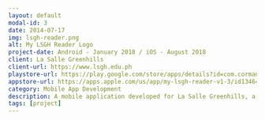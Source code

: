 ```yaml
---
layout: default
modal-id: 3
date: 2014-07-17
img: lsgh-reader.png
alt: My LSGH Reader Logo
project-date: Android - January 2018 / iOS - August 2018
client: La Salle Greenhills
client-url: https://www.lsgh.edu.ph
playstore-url: https://play.google.com/store/apps/details?id=com.cormanttech.ortus.lsgh
appstore-url: https://apps.apple.com/us/app/my-lsgh-reader-v1-3/id1346411951
category: Mobile App Development
description: A mobile application developed for La Salle Greenhills, a top notch school in the Philippines. It allows school administration to register students and assign them books for the school year. Students can then download and read the e-books on their devices. Features include a dictionary for selected words, searching books for words or phrases and jumping directly to the page, saving text highlights, changing font size and style, night and day mode, and creating bookmarks.
tags: [project]
---
```

